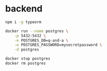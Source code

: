 # backend

```bash
npm i -g typeorm
```

```bash
docker run --name postgres \
    -p 5432:5432 \
    -e POSTGRES_DB=q-and-a \
    -e POSTGRES_PASSWORD=mysecretpassword \
    -d postgres

docker stop postgres
docker rm postgres
```